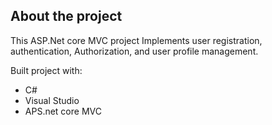 ## __About the project__  
This ASP.Net core MVC project Implements user registration, authentication, Authorization, and user profile management.

Built project with:   
 - C#
 - Visual Studio
 - APS.net core MVC


